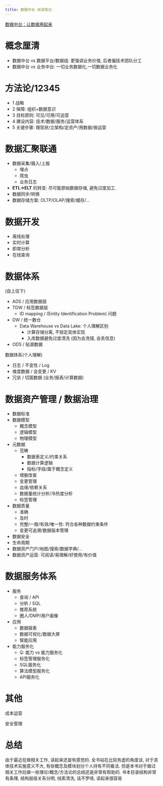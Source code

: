 ```yaml
---
title: 数据中台 阅读笔记
---
```


[数据中台：让数据用起来](https://book.douban.com/subject/34907496/)

# 概念厘清

- 数据中台 vs 数据平台/数据组: 更强调业务价值, 后者偏技术团队分工
- 数据中台 vs 业务中台: 一切业务数据化,一切数据业务化

# 方法论/12345

- 1 战略
- 2 保障: 组织+数据意识
- 3 目标原则: 可见/可用/可运营
- 4 建设内容: 技术/数据/服务/运营体系
- 5 关键步骤: 理现状/立架构/定资产/用数据/做运营

# 数据汇聚联通

- 数据采集/摄入/上报
  - 埋点
  - 爬虫
  - 业务日志
- **ETL->ELT** 的转变: 尽可能原始数据存储, 避免过度加工.
- 数据同步/转换
- 数据存储方案: OLTP/OLAP/搜索/缓存/...

# 数据开发

- 离线处理
- 实时计算
- 即席分析
- 在线查询

# 数据体系

(自上往下)

- ADS / 应用数据层
- TDW / 标签数据层
  - ID mapping / (Entity Identification Problem) 问题
- DW / 统一数仓
  - Data Warehouse vs Data Lake: 个人理解区别
    - 计算存储分离, 不锁定具体实现
    - 入库数据避免过度清洗 (因为会洗错, 会丢信息)
- ODS / 贴源数据

数据体系(个人理解)

- 日志 / 不变性 / Log
- 维度数据 / 会变更 / KV
- 冗余 / 切面数据 (业务/报表/计算数据)

# 数据资产管理 / 数据治理

- 数据标准
- 数据模型   
    - 概念模型
    - 逻辑模型
    - 物理模型
- 元数据
    - 范畴
        - 数据表定义/约束关系
        - 数据计算逻辑
        - 指标/字段/属于概念定义
    - 增删改查
    - 变更管理
    - 血缘/依赖关系
    - 数据量统计分析/冷热度分析
    - 标签管理
- 数据质量
    - 准确
    - 及时
    - 完整/一致/有效/唯一性: 符合各种数据约束条件
    - 变更可追溯/数据版本管理
- 数据安全
- 生命周期
- 数据资产门户/地图/搜索/数据字典/...
- 数据资产运营: 可阅读/易理解/好使用/有价值

# 数据服务体系

- 服务
    - 查询 / API
    - 分析 / SQL
    - 推荐系统
    - 圈人/DMP/用户画像
- 应用
    - 数据报表
    - 数据可视化/数据大屏
    - 智能应用
- 能力服务化
    - Q: 能力 vs 能力服务化
    - 标签管理服务化
    - SQL服务化
    - 算法模型服务化
    - API服务化

# 其他

成本运营

安全管理

# 总结

由于最近在做相关工作, 读起来还是有感觉的.
全书站在比较务虚的角度谈, 对于具体技术实施意义不大, 有些概念及模块划分个人持有不同看法.
但是本书对于做过相关工作后做一些理论/概念/方法论的总结还是非常有帮助的.
书本目录结构非常有条理, 结构层级关系分明, 线索清洗, 话不罗嗦, 读起来很容易
